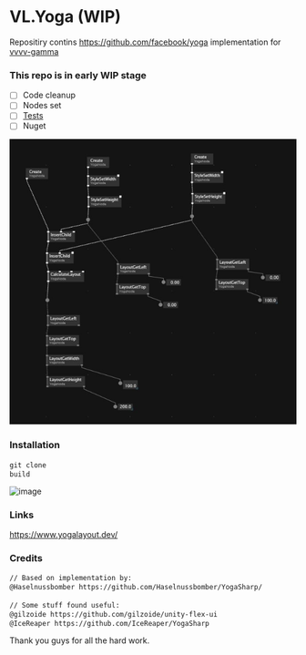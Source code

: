 # VL.Yoga (WIP)

Repositiry contins https://github.com/facebook/yoga implementation for [vvvv-gamma](https://visualprogramming.net/)

### This repo is in early WIP stage
- [ ] Code cleanup
- [ ] Nodes set
- [ ] [Tests](https://github.com/facebook/yoga/tree/main/tests)
- [ ] Nuget

![test](https://github.com/antokhio/VL.Yoga/blob/develop/assets/test.jpg)

### Installation
```
git clone
build
```

![image](files/Users/jzhang/Desktop/Isolated.png)

### Links
https://www.yogalayout.dev/


### Credits
```
// Based on implementation by:
@Haselnussbomber https://github.com/Haselnussbomber/YogaSharp/

// Some stuff found useful:
@gilzoide https://github.com/gilzoide/unity-flex-ui
@IceReaper https://github.com/IceReaper/YogaSharp
```

Thank you guys for all the hard work.
